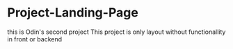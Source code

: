 # Project-Landing-Page
this is Odin's second project
This project is only layout without functionallity in front or backend
